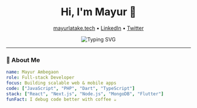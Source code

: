 <h1 align="center">Hi, I'm Mayur 👋</h1>
<p align="center">
  <a href="https://mayurlatake.tech">mayurlatake.tech</a> •
  <a href="https://linkedin.com/in/mayur-latake-56899723b">LinkedIn</a> •
  <a href="https://twitter.com/mayur_codes">Twitter</a>
</p>

<p align="center">
  <img src="https://readme-typing-svg.demolab.com?font=Fira+Code&weight=500&pause=1000&color=00B2FF&center=true&vCenter=true&multiline=true&width=435&lines=Full-Stack+Developer;Clean+Code+Enthusiast;React+%7C+Next.js+%7C+Node.js+%7C+Flutter" alt="Typing SVG" />
</p>

---

### 🧠 About Me

```yaml
name: Mayur Ambegaon
role: Full-stack Developer
focus: Building scalable web & mobile apps
code: ["JavaScript", "PHP", "Dart", "TypeScript"]
stack: ["React", "Next.js", "Node.js", "MongoDB", "Flutter"]
funFact: I debug code better with coffee ☕
